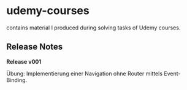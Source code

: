 # udemy-courses

contains material I produced during solving tasks of Udemy courses.

## Release Notes

__Release v001__

Übung: Implementierung einer Navigation ohne Router mittels Event-Binding.

